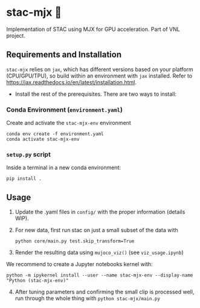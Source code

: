 # stac-mjx :rat:
Implementation of STAC using MJX for GPU acceleration. Part of VNL project.

## Requirements and Installation
`stac-mjx` relies on `jax`, which has different versions based on your platform (CPU/GPU/TPU), so build within an environment with `jax` installed. Refer to https://jax.readthedocs.io/en/latest/installation.html. 

* Install the rest of the prerequisites. There are two ways to install:

### Conda Environment (`environment.yaml`)

Create and activate the `stac-mjx-env` environment

```
conda env create -f environment.yaml
conda activate stac-mjx-env
```

### `setup.py` script

Inside a terminal in a new conda environment:

```
pip install .
```

## Usage
1. Update the .yaml files in `config/` with the proper information (details WIP).

2. For new data, first run stac on just a small subset of the data with

    `python core/main.py test.skip_transform=True`

3. Render the resulting data using `mujoco_viz()` (see `viz_usage.ipynb`)

We recommend to create a Jupyter notebooks kernel with:
```
python -m ipykernel install --user --name stac-mjx-env --display-name "Python (stac-mjx-env)"
```

4. After tuning parameters and confirming the small clip is processed well, run through the whole thing with
    `python stac-mjx/main.py` 